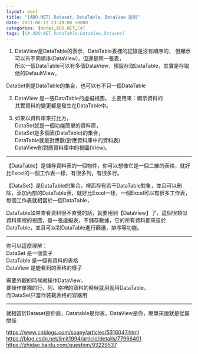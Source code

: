 ```yaml
---
layout: post
title: "[ADO.NET] Dataset、DataTable、DataView 區別"
date: 2021-06-12 23:49:00 +0800
categories: [Notes,ADO.NET,C#]
tags: [C#,ADO.NET,DataTable,DataView,Dataset]
---
```



1. DataView是DataTable的表示，DataTable表裡的記錄是沒有順序的， 
但顯示可以有不同順序(DataVIew)，但還是同一張表，    
所以一個DataTable可以有多個DataView，預設存取DataTable，其實是存取他的DefaultView。     

DataSet則是DataTable的集合，也可以有不只一個DataTable   


2. DataView 是一張DataTable的虛擬視圖， 
主要用來：顯示資料的    
其實資料的變更都是發生在DataTable中。   

3. 如果以資料庫來打比方，   
DataSet就是一個功能簡單的資料庫，   
DataSet是多個表(DataTable)的集合，  
DataTable就是對應數(對應資料庫中的資料表)   
DataView則對應資料庫中的視圖(View)。    

---

【DataTable】是儲存資料表的一個物件，你可以想像它是一個二維的表格，就好比Excel的一個工作表一樣，有很多列，有很多行。

【DataSet】是DataTable的集合，裡面存有若干DataTable對象，並且可以刪除，添加內部的DataTable表，就好比Excel一樣，一個Excel可以有很多工作表，每個工作表就相當於一個DataTable，

DataTable如果查看資料很不直覺的話，就要用到【DataView】了，這個很類似資料庫裡的視圖，是一張虛擬表，不儲存數據，它的所有資料都來自於DataTable，並且可以對DataTable進行篩選，排序等功能。       

---

你可以這麼理解：        
DataSet 是一個盒子      
DataTable 是一個有資料的表格        
DataView 是能看到的表格的樣子       

需要外觀的時候就操作DataView，      
要操作單獨的行、列、格裡的資料的時候就用就用DataTable，     
而DataSet只當作裝載表格的容器用     

--- 
就相當於Dataset是你爺，Datatable是你爸，DataView是你，簡單來說就是從屬關係


<https://www.cnblogs.com/soany/articles/5316047.html>       
<https://blog.csdn.net/limit1994/article/details/77966401>      
<https://zhidao.baidu.com/question/93229537>